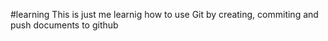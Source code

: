 #learning 
This is just me learnig how to use Git by creating, commiting and push documents to github 